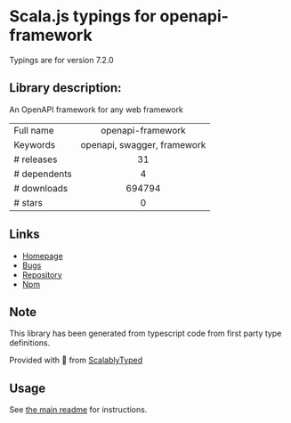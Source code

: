 
# Scala.js typings for openapi-framework

Typings are for version 7.2.0

## Library description:
An OpenAPI framework for any web framework

|                    |                 |
| ------------------ | :-------------: |
| Full name          | openapi-framework |
| Keywords           | openapi, swagger, framework |
| # releases         | 31 |
| # dependents       | 4 |
| # downloads        | 694794 |
| # stars            | 0 |

## Links
- [Homepage](https://github.com/kogosoftwarellc/open-api/tree/master/packages/openapi-framework#readme)
- [Bugs](https://github.com/kogosoftwarellc/open-api/issues?utf8=%E2%9C%93&q=is%3Aissue+is%3Aopen+label%3Aopenapi-framework)
- [Repository](https://github.com/kogosoftwarellc/open-api)
- [Npm](https://www.npmjs.com/package/openapi-framework)
    


## Note
This library has been generated from typescript code from first party type definitions.

Provided with :purple_heart: from [ScalablyTyped](https://github.com/oyvindberg/ScalablyTyped)

## Usage
See [the main readme](../../readme.md) for instructions.


